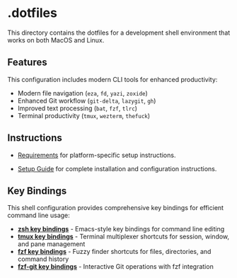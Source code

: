 # .dotfiles
This directory contains the dotfiles for a development shell environment that works on both MacOS and Linux.

## Features

This configuration includes modern CLI tools for enhanced productivity:
- Modern file navigation (`eza`, `fd`, `yazi`, `zoxide`)
- Enhanced Git workflow (`git-delta`, `lazygit`, `gh`)
- Improved text processing (`bat`, `fzf`, `tlrc`)
- Terminal productivity (`tmux`, `wezterm`, `thefuck`)

## Instructions

- [Requirements](doc/requirements.md) for platform-specific setup instructions.

- [Setup Guide](doc/setup.md) for complete installation and configuration instructions.

## Key Bindings

This shell configuration provides comprehensive key bindings for efficient command line usage:

- **[zsh key bindings](doc/zsh-keybindings.md)** - Emacs-style key bindings for command line editing
- **[tmux key bindings](doc/tmux-keybindings.md)** - Terminal multiplexer shortcuts for session, window, and pane management
- **[fzf key bindings](doc/fzf-keybindings.md)** - Fuzzy finder shortcuts for files, directories, and command history
- **[fzf-git key bindings](doc/fzf-git-keybindings.md)** - Interactive Git operations with fzf integration
